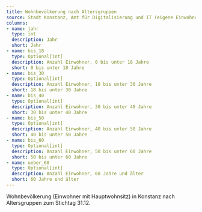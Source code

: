 ```yaml
---
title: Wohnbevölkerung nach Altersgruppen
source: Stadt Konstanz, Amt für Digitalisierung und IT (eigene Einwohnerfortschreibung)
columns:
- name: jahr
  type: int
  description: Jahr 
  short: Jahr
- name: bis_18
  type: Optional[int]
  description: Anzahl Einwohner, 0 bis unter 18 Jahre
  short: 0 bis unter 18 Jahre
- name: bis_30
  type: Optional[int]
  description: Anzahl Einwohner, 18 bis unter 30 Jahre
  short: 18 bis unter 30 Jahre
- name: bis_40
  type: Optional[int]
  description: Anzahl Einwohner, 30 bis unter 40 Jahre
  short: 30 bis unter 40 Jahre
- name: bis_50
  type: Optional[int]
  description: Anzahl Einwohner, 40 bis unter 50 Jahre
  short: 40 bis unter 50 Jahre
- name: bis_60
  type: Optional[int]
  description: Anzahl Einwohner, 50 bis unter 60 Jahre
  short: 50 bis unter 60 Jahre
- name: ueber_60
  type: Optional[int]
  description: Anzahl Einwohner, 60 Jahre und älter
  short: 60 Jahre und älter
---
```

Wohnbevölkerung (Einwohner mit Hauptwohnsitz) in Konstanz nach Altersgruppen zum Stichtag 31.12.
